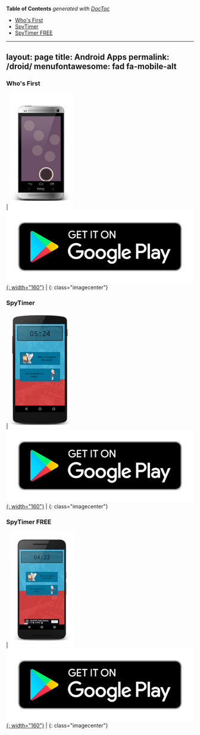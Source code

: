 <!-- START doctoc generated TOC please keep comment here to allow auto update -->
<!-- DON'T EDIT THIS SECTION, INSTEAD RE-RUN doctoc TO UPDATE -->
**Table of Contents**  *generated with [DocToc](https://github.com/thlorenz/doctoc)*

- [Who's First](#whos-first)
- [SpyTimer](#spytimer)
- [SpyTimer FREE](#spytimer-free)

<!-- END doctoc generated TOC please keep comment here to allow auto update -->

---
layout: page
title: Android Apps
permalink: /droid/
menufontawesome: fad fa-mobile-alt
---

### Who's First

| ![](/assets/images/droid/firstplayer.png) <br /> [![](/assets/images/droid/en-play-badge-border.png){: width="160"}](https://play.google.com/store/apps/details?id=net.chizography.droid.whosfirst&hl=en&utm_source=global_co&utm_medium=prtnr&utm_content=Mar2515&utm_campaign=PartBadge&pcampaignid=MKT-AC-global-none-all-co-pr-py-PartBadges-Oct1515-1) |
{: class="imagecenter"}

### SpyTimer

| ![](/assets/images/droid/spytimer_device_1.png) <br /> [![](/assets/images/droid/en-play-badge-border.png){: width="160"}](https://play.google.com/store/apps/details?id=net.chizography.droid.spyfalltimer.free&hl=en&utm_source=global_co&utm_medium=prtnr&utm_content=Mar2515&utm_campaign=PartBadge&pcampaignid=MKT-AC-global-none-all-co-pr-py-PartBadges-Oct1515-1) |
{: class="imagecenter"}

### SpyTimer FREE

| ![](/assets/images/droid/spytimer_free_device_1.png) <br /> [![](/assets/images/droid/en-play-badge-border.png){: width="160"}](https://play.google.com/store/apps/details?id=net.chizography.droid.spyfalltimer.free&hl=en&utm_source=global_co&utm_medium=prtnr&utm_content=Mar2515&utm_campaign=PartBadge&pcampaignid=MKT-AC-global-none-all-co-pr-py-PartBadges-Oct1515-1) |
{: class="imagecenter"}
